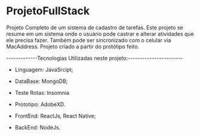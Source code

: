 # ProjetoFullStack
Projeto Completo  de um sistema de cadastro de tarefas.
Este projeto se resume em um sistema onde o usuário pode castrar e alterar atividades que ele precisa fazer. Também pode ser sincronizado com o celular via MacAddress.
Projeto criado a partir do protótipo feito.

-------------Tecnologias Utilizadas neste projeto:-----------------------

- Linguagem:  JavaSrcipt;
- DataBase: MongoDB;
- Teste Rotas: Insomnia
- Prototipo: AdobeXD.

- FrontEnd: ReactJs, React Native;
- BackEnd: NodeJs.
